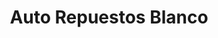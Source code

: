 ---
title: "Auto Repuestos Blanco"
url: /la-vega/auto-repuestos-blanco-calle-nunez-de-caceres/
shop: Autoteile
---